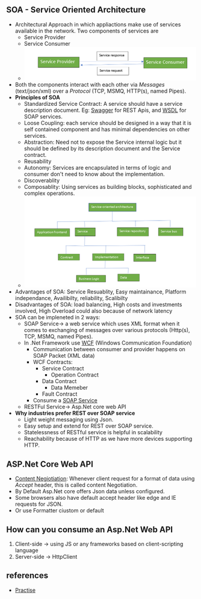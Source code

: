 ## SOA - Service Oriented Architecture
- Architectural Approach in which appliactions make use of services available in the network. Two components of services are
    - Service Provider
    - Service Consumer
    - ![Image of Service](https://github.com/201019-UiPath/training-code/blob/main/images/Service.png)
- Both the components interact with each other via *Messages* (text/json/xml) over a *Protocol* (TCP, MSMQ, HTTP(s), named Pipes).
- **Principles of SOA**
    - Standardized Service Contract: A service should have a service description document. Eg: [Swagger](https://docs.microsoft.com/en-us/aspnet/core/tutorials/getting-started-with-swashbuckle?view=aspnetcore-3.1&tabs=visual-studio) for REST Apis, and [WSDL](https://www.tutorialspoint.com/wsdl/wsdl_introduction.htm) for SOAP services.
    - Loose Coupling: each service should be designed in a way that it is self contained component and has minimal dependencies on other services.
    - Abstraction: Need not to expose the Service internal logic but it should be defined by its description document and the Service contract.
    - Reusability 
    - Autonomy: Services are encapsulated in terms of logic and consumer don't need to know about the implementation.
    - Discoverablity
    - Composablity: Using services as building blocks, sophisticated and complex operations.
    - ![Image for SOA](https://github.com/201019-UiPath/training-code/blob/main/images/SOA.png)
- Advantages of SOA: Service Resuablity, Easy maintainance, Platform independance, Availibilty, reliability, Scalibilty
- Disadvantages of SOA: load balancing, High costs and investments involved, High Overload could also because of network latency
- SOA can be impleneted in 2 ways:
    - SOAP Service-> a web service which uses XML format when it comes to exchanging of messages over various protocols (Http(s), TCP, MSMQ, named Pipes).
    - In .Net Framework use [WCF](https://www.tutorialspoint.com/wcf/wcf_architecture.htm) (Windows Communication Foundation)
        - Communication between consumer and provider happens on SOAP Packet (XML data)
        - WCF Contracts:
            - Service Contract
                - Operation Contract
            - Data Contract
                - Data Memeber
            - Fault Contract
        - Consume a [SOAP Service](https://www.c-sharpcorner.com/article/calling-web-service-using-soap-request/) 
    - RESTFul Service-> Asp.Net core web API
- **Why industries prefer REST over SOAP service**
    - Light weight messaging using Json.
    - Easy setup and extend for REST over SOAP service.
    - Statelessness of RESTful service is helpful in scalability
    - Reachability because of HTTP as we have more devices supporting HTTP.

## ASP.Net Core Web API 
- [Content Negiotiation](https://docs.microsoft.com/en-us/aspnet/core/web-api/advanced/formatting?view=aspnetcore-3.1): Whenever client request for a format of data using *Accept* header, this is called content Negotiation.
- By Default Asp.Net core offers Json data unless configured.
- Some browsers also have default accept header like edge and IE requests for JSON.
- Or use Formatter ciustom or default


## How can you consume an Asp.Net Web API
1. Client-side -> using JS or any frameworks based on client-scripting language
2. Server-side -> HttpClient

## references 
- [Practise](https://docs.microsoft.com/en-us/learn/modules/build-web-api-net-core/)